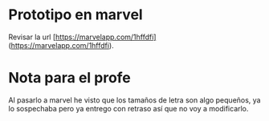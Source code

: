 # Prototipo en marvel
Revisar la url [https://marvelapp.com/1hffdfi] (https://marvelapp.com/1hffdfi).

# Nota para el profe

Al pasarlo a marvel he visto que los tamaños de letra son algo pequeños, ya lo sospechaba pero ya entrego con retraso así que no voy a modificarlo.

